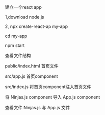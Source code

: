 建立一个react app

1,download node.js


2,
   npx create-react-ap my-app

   cd my-app

   npm start


查看文件结构

  public/index.html  首页文件
  
  src/app.js         首页component
  
  src/index.js       将首页component注入首页文件



将 Ninjas.js component 导入 App.js component

查看文件 Ninjas.js   与 App.js 文件
